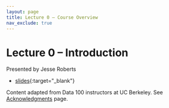 ```yaml
---
layout: page
title: Lecture 0 – Course Overview
nav_exclude: true
---
```


# Lecture 0 – Introduction

Presented by Jesse Roberts


- [slides](https://docs.google.com/presentation/d/1WpQ4Y49L_cKJ3uyF6irlWu_X0-6qBQm97-UvR3hLCsk/edit?usp=sharing){:target="_blank"}
<!-- - [code](https://data100.datahub.berkeley.edu/hub/user-redirect/git-pull?repo=https%3A%2F%2Fgithub.com%2FDS-100%2Ffa24-student&urlpath=lab%2Ftree%2Ffa24-student%2Flecture%2Flec01%2Flec01.ipynb&branch=main){:target="_blank"} -->
<!-- - [code HTML](../../resources/assets/lectures/lec01/lec01.html) -->


Content adapted from Data 100 instructors at UC Berkeley. See [Acknowledgments](../../acks) page.
